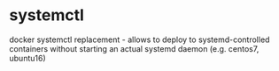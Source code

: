 # systemctl
docker systemctl replacement - allows to deploy to systemd-controlled containers without starting an actual systemd daemon (e.g. centos7, ubuntu16) 
